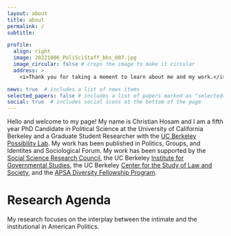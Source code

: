 ```yaml
---
layout: about
title: about
permalink: /
subtitle: 

profile:
  align: right
  image: 20221006_PoliSciStaff_bhs_087.jpg
  image_circular: false # crops the image to make it circular
  address: >
    <i>Thank you for taking a moment to learn about me and my work.</i>

news: true  # includes a list of news items
selected_papers: false # includes a list of papers marked as "selected={true}"
social: true  # includes social icons at the bottom of the page
---
```


Hello and welcome to my page! My name is Christian Hosam and I am a fifth year PhD Candidate in Political Science at the University of California Berkeley and a Graduate Student Researcher with the [UC Berkeley Possibility Lab](https://possibilitylab.berkeley.edu). My work has been published in Politics, Groups, and Identites and Sociological Forum. My work has been supported by the [Social Science Research Council](https://www.ssrc.org/programs/drugs-security-and-democracy-program/democratic-anxieties-in-the-americas-research-grants/grantees/), the UC Berkeley [Institute for Governmental Studies](https://igs.berkeley.edu/student-opportunities/awards-grants), the UC Berkeley [Center for the Study of Law and Society](https://csls.berkeley.edu), and the [APSA Diversity Fellowship Program](https://apsanet.org/dfp). 
  
 # Research Agenda 
 My research focuses on the interplay between the intimate and the institutional in American Politics.  

